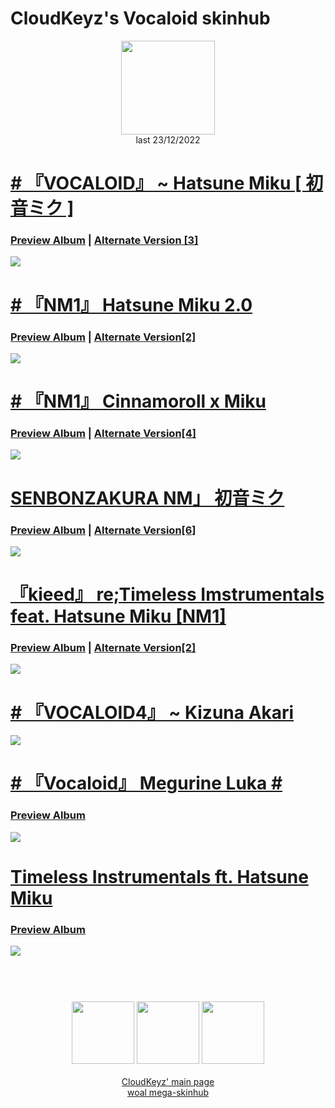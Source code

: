 # CloudKeyz's Vocaloid skinhub
<p align="center">
<a href="https://osu.ppy.sh/users/15194624">
  <img src="https://a.ppy.sh/15194624"  
       width="150"
       height="150"></a>
<br>
last 23/12/2022
</p>

# [# 『VOCALOID』 ~ Hatsune Miku [ 初音ミク ]](https://drive.google.com/file/d/1_T2Cc1zbtzl_Xt6000I24gNM-6jtXiQ-/view?usp=share_link)
### [Preview Album](https://imgur.com/a/6yMAOmJ) | [Alternate Version [3]](https://drive.google.com/drive/folders/1rpoRnTbCbTo3k3_qTyl1pzQpMzVygFlZ)
[![](https://i.imgur.com/BmA5Qyq.jpeg)](https://drive.google.com/file/d/1_T2Cc1zbtzl_Xt6000I24gNM-6jtXiQ-/view?usp=share_link)

# [# 『NM1』 Hatsune Miku 2.0](https://drive.google.com/file/d/1rv2YDt5sUxGdMdRCbUAJCUyewDAe5Ez0/view?usp=share_link)
### [Preview Album](https://imgur.com/a/2wFiGU9) | [Alternate Version[2]](https://drive.google.com/drive/folders/1i_VPODNvD9f-IjMKM_-TkuqLBzAYLH86)
[![](https://i.imgur.com/cdgknhX.jpeg)](https://drive.google.com/file/d/1rv2YDt5sUxGdMdRCbUAJCUyewDAe5Ez0/view?usp=share_link)

# [# 『NM1』 Cinnamoroll x Miku](https://drive.google.com/file/d/1FVLGw62Hl88OTNOQxYt70-UR6V2xaUrQ/view?usp=share_link)
### [Preview Album](https://imgur.com/a/OBOPQ1K) | [Alternate Version[4]](https://drive.google.com/drive/folders/1kCWj32U7KuCTeqLHE0k0CBzVR68FRFJI)
[![](https://i.imgur.com/BSVx18k.png)](https://drive.google.com/file/d/1FVLGw62Hl88OTNOQxYt70-UR6V2xaUrQ/view?usp=share_link)

# [SENBONZAKURA NM」 初音ミク](https://drive.google.com/file/d/1DvTRty5MO37Uk_cIFUWf0uDQWNQv7kZq/view?usp=share_link)
### [Preview Album](https://imgur.com/a/ewGOY1N) | [Alternate Version[6]](https://drive.google.com/drive/folders/1LdivHgOjHKLsTmmCM9XbLdNk2S0657T6)
[![](https://i.imgur.com/PwVXtCr.jpeg)](https://drive.google.com/file/d/1DvTRty5MO37Uk_cIFUWf0uDQWNQv7kZq/view?usp=share_link)

# [『kieed』 re;Timeless Imstrumentals feat. Hatsune Miku [NM1]](https://drive.google.com/file/d/1EGH75IXDo3UHRAcD1LeLoFs-4BXWGG-A/view?usp=share_link)
### [Preview Album](https://imgur.com/a/dvL31OX) | [Alternate Version[2]](https://drive.google.com/drive/folders/1jwYvG1cbwQK8vAGDFKx2bms2mq8yC0e9)
[![](https://i.imgur.com/3QrkJ84.jpeg)](https://drive.google.com/file/d/1EGH75IXDo3UHRAcD1LeLoFs-4BXWGG-A/view?usp=share_link)

# [# 『VOCALOID4』 ~ Kizuna Akari](https://drive.google.com/file/d/1FGSvL1jK7oBaXaSjBqxY1ifFwVFZyfBa/view)
[![](https://i.imgur.com/KNaj4Hx.jpeg)](https://drive.google.com/file/d/1FGSvL1jK7oBaXaSjBqxY1ifFwVFZyfBa/view)

# [# 『Vocaloid』 Megurine Luka #](https://drive.google.com/file/d/1bS21rSkcuIMQjt08-IVxpS-Q_tCgZFOm/view)
### [Preview Album](https://imgur.com/a/eptCVfr)
[![](https://i.imgur.com/Kz51UrC.jpeg)](https://drive.google.com/file/d/1bS21rSkcuIMQjt08-IVxpS-Q_tCgZFOm/view)

# [Timeless Instrumentals ft. Hatsune Miku](https://drive.google.com/file/d/1Z_MU2lMmEDWOUVS70X8SIAyMwuFvdVCk/view)
### [Preview Album](https://imgur.com/a/x0vXZKX)
[![](https://i.imgur.com/YHyP2jj.jpeg)](https://drive.google.com/file/d/1Z_MU2lMmEDWOUVS70X8SIAyMwuFvdVCk/view)

#
<p align="center">
  <br></br>
  <a href="https://www.twitch.tv/darrius_washere">
  <img src="https://i.imgur.com/HM030lk.png" 
       width="100" 
       height="100"></a>
  <a href="https://www.youtube.com/channel/UCl8JiJnx0V17T1Je6Ge73Iw">
  <img src="https://i.imgur.com/YWbDUUy.png"  
       width="100" 
       height="100"></a>
  <a href="https://twitter.com/CloudyKeyz">
  <img src="https://i.imgur.com/PUQ5uWf.png" 
       width="100" 
       height="100"></a>
  <br></br>
  <a href="cloudkeyzMain.md">CloudKeyz' main page</a><br>
  <a href="https://github.com/rudjx3/skins/blob/main/README.md">woal mega-skinhub</a>
 </p>
